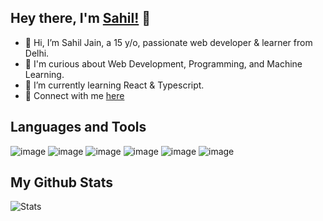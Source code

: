## Hey there, I'm [Sahil!](https://sahiljain.netlify.app) 👋

- 👋 Hi, I’m Sahil Jain, a 15 y/o, passionate web developer & learner from Delhi.
- 👀 I'm curious about Web Development, Programming, and Machine Learning.
- 🌱 I’m currently learning React & Typescript.
- 📧 Connect with me [here](mailto:emailofsahiljain@gmail.com)

## Languages and Tools

![image](https://img.shields.io/badge/HTML5-E34F26?style=for-the-badge&logo=html5&logoColor=white)
![image](https://img.shields.io/badge/CSS3-1572B6?style=for-the-badge&logo=css3&logoColor=white)
![image](https://img.shields.io/badge/JavaScript-323330?style=for-the-badge&logo=javascript&logoColor=F7DF1E)
![image](https://img.shields.io/badge/React-20232A?style=for-the-badge&logo=react&logoColor=61DAFB)
![image](https://img.shields.io/badge/Python-FFD43B?style=for-the-badge&logo=python&logoColor=blue)
![image](https://img.shields.io/badge/GitHub-100000?style=for-the-badge&logo=github&logoColor=white)

## My Github Stats

![Stats](https://github-readme-stats.vercel.app/api?username=imsahiljain&show_icons=true&include_all_commits=false&count_private=true)
